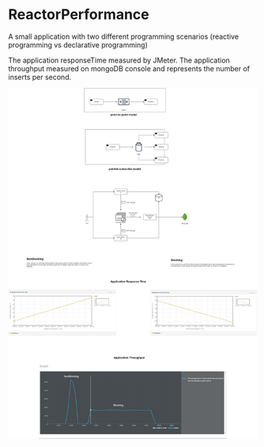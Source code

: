 # ReactorPerformance
A small application with two different programming scenarios (reactive programming vs declarative programming)

The application responseTime measured by JMeter.
The application throughput measured on mongoDB console and represents the number of inserts per second.

<img src="JMS.png">
